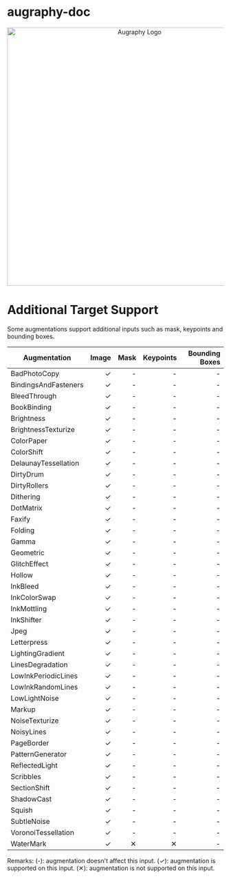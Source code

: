 # augraphy-doc

<p align="center">
    <img src="https://github.com/sparkfish/augraphy/blob/dev/images/logo/augraphy.png?raw=true" width="600" title="Augraphy Logo">
</p>


# Additional Target Support
Some augmentations support additional inputs such as mask, keypoints and bounding boxes. 

|    Augmentation    |      Image      |       Mask      |    Keypoints    | Bounding Boxes  |
|--------------------|----------------:|----------------:|----------------:|----------------:|
|BadPhotoCopy        |        ✓        |        -        |        -        |        -        |
|BindingsAndFasteners|        ✓        |        -        |        -        |        -        |
|BleedThrough        |        ✓        |        -        |        -        |        -        |
|BookBinding         |        ✓        |        -        |        -        |        -        |
|Brightness          |        ✓        |        -        |        -        |        -        |
|BrightnessTexturize |        ✓        |        -        |        -        |        -        |
|ColorPaper          |        ✓        |        -        |        -        |        -        |
|ColorShift          |        ✓        |        -        |        -        |        -        |
|DelaunayTessellation|        ✓        |        -        |        -        |        -        |
|DirtyDrum           |        ✓        |        -        |        -        |        -        |
|DirtyRollers        |        ✓        |        -        |        -        |        -        |
|Dithering           |        ✓        |        -        |        -        |        -        |
|DotMatrix           |        ✓        |        -        |        -        |        -        |
|Faxify              |        ✓        |        -        |        -        |        -        |
|Folding             |        ✓        |        -        |        -        |        -        |
|Gamma               |        ✓        |        -        |        -        |        -        |
|Geometric           |        ✓        |        -        |        -        |        -        |
|GlitchEffect        |        ✓        |        -        |        -        |        -        |
|Hollow              |        ✓        |        -        |        -        |        -        |
|InkBleed            |        ✓        |        -        |        -        |        -        |
|InkColorSwap        |        ✓        |        -        |        -        |        -        |
|InkMottling         |        ✓        |        -        |        -        |        -        |
|InkShifter          |        ✓        |        -        |        -        |        -        |
|Jpeg                |        ✓        |        -        |        -        |        -        |
|Letterpress         |        ✓        |        -        |        -        |        -        |
|LightingGradient    |        ✓        |        -        |        -        |        -        |
|LinesDegradation    |        ✓        |        -        |        -        |        -        |
|LowInkPeriodicLines |        ✓        |        -        |        -        |        -        |
|LowInkRandomLines   |        ✓        |        -        |        -        |        -        |
|LowLightNoise       |        ✓        |        -        |        -        |        -        |
|Markup              |        ✓        |        -        |        -        |        -        |
|NoiseTexturize      |        ✓        |        -        |        -        |        -        |
|NoisyLines          |        ✓        |        -        |        -        |        -        |
|PageBorder          |        ✓        |        -        |        -        |        -        |
|PatternGenerator    |        ✓        |        -        |        -        |        -        |
|ReflectedLight      |        ✓        |        -        |        -        |        -        |
|Scribbles           |        ✓        |        -        |        -        |        -        |
|SectionShift        |        ✓        |        -        |        -        |        -        |
|ShadowCast          |        ✓        |        -        |        -        |        -        |
|Squish              |        ✓        |        -        |        -        |        -        |
|SubtleNoise         |        ✓        |        -        |        -        |        -        |
|VoronoiTessellation |        ✓        |        -        |        -        |        -        |
|WaterMark           |        ✓        |        ✕        |        ✕        |        -        |

Remarks:
(-): augmentation doesn't affect this input. 
(✓): augmentation is supported on this input. 
(✕): augmentation is not supported on this input. 